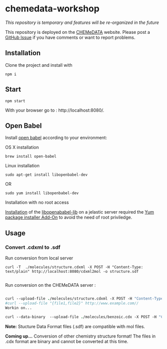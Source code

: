 # chemedata-workshop

*This repository is temporary and features will be re-organized in the future*

This repository is deployed on the [CHEMeDATA](http://jelastic.chemedata.org/) website.
Please post a [GitHub Issue](https://github.com/CHEMeDATA/chemedata-workshop/issues/new) if you have comments or want to report problems.

## Installation

Clone the project and install with

`npm i`

## Start 

`npm start`

With your browser go to : http://localhost:8080/.

## Open Babel 

Install [open babel](https://www.npmjs.com/package/openbabel) according to your environment:

OS X installation
```
brew install open-babel
```

Linux installation 

```
sudo apt-get install libopenbabel-dev
```

OR

```
sudo yum install libopenbabel-dev
```

Installation with no root access

[Installation](https://docs.jelastic.com/environment-import) of the [libopenababel-lib](https://www.npmjs.com/package/openbabel) on a jelastic server required the [Yum package installer Add-On](https://github.com/jelastic-jps/packages-installer) to avoid the need of root priviledge.

## Usage 

### Convert .cdxml to .sdf 
Run conversion from local server
```
curl -T  ./molecules/structure.cdxml -X POST -H "Content-Type: text/plain" http://localhost:8080/cdxml2mol -o structure.sdf
 
```

Run conversion on the CHEMeDATA server :
```csh

curl --upload-file ./molecules/structure.cdxml -X POST -H "Content-Type: text/plain" http://jelastic.chemedata.org/cdxml2mol -o convertedStructure.sdf
#curl --upload-file "{file1,file2}" http://www.example.com//
Workin on...

curl --data-binary  --upload-file ./molecules/benzoic.cdx -X POST -H "Content-Type: application/zip" http://jelastic.chemedata.org/cdx2mol -o convertedStructure222.sdf

```

**Note:** Stucture Data Format files (.sdf) are compatible with mol files.

**Coming up...** Conversion of other chemistry structure format! The files in .cdx format are binary and cannot be converted at this time.


